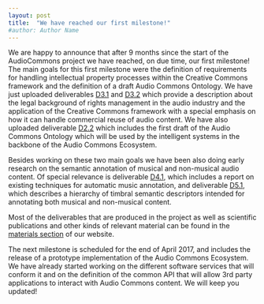 ```yaml
---
layout: post
title:  "We have reached our first milestone!"
#author: Author Name
---
```


We are happy to announce that after 9 months since the start of the AudioCommons project we have reached, on due time, our first milestone!
The main goals for this first milestone were the definition of requirements for handling intellectual property processes within the Creative Commons framework and the definition of a draft Audio Commons Ontology. We have just uploaded deliverables [D3.1](http://www.audiocommons.org/assets/files/AC-WP3-SURREY-D3.1%20Report%20on%20Rights%20Management%20requirements.pdf) and [D3.2](http://www.audiocommons.org/assets/files/AC-WP3-SURREY-D3.2%20Report%20on%20usage%20of%20Creative%20Commons%20licenses.pdf) which provide a description about the legal background of rights management in the audio industry and the application of the Creative Commons framework with a special emphasis on how it can handle commercial reuse of audio content. We have also uploaded deliverable [D2.2](http://www.audiocommons.org/assets/files/AC-WP2-QMUL-D2.2%20Draft%20Ontology%20Specification.pdf) which includes the first draft of the Audio Commons Ontology which will be used by the intelligent systems in the backbone of the Audio Commons Ecosystem.

Besides working on these two main goals we have been also doing early research on the semantic annotation of musical and non-musical audio content. Of special relevance is deliverable [D4.1](http://www.audiocommons.org/assets/files/AC-WP4-UPF-D4.1%20Report%20on%20the%20analysis%20and%20compilation%20of%20state-of-the-art%20methods%20for%20the%20automatic%20annotation%20of%20music%20pieces%20and%20music%20samples.pdf), which includes a report on existing techniques for automatic music annotation, and deliverable [D5.1](http://www.audiocommons.org/assets/files/AC-WP5-Surrey-D5.1%20Hierarchical%20ontology%20of%20timbral%20semantic%20descriptors.pdf), which describes a hierarchy of timbral semantic descriptors intended for annotating both musical and non-musical content.

Most of the deliverables that are produced in the project as well as scientific publications and other kinds of relevant material can be found in the [materials section](http://www.audiocommons.org/materials/) of our website.

The next milestone is scheduled for the end of April 2017, and includes the release of a prototype implementation of the Audio Commons Ecosystem. We have already started working on the different software services that will conform it and on the definition of the common API that will allow 3rd party applications to interact with Audio Commons content. We will keep you updated!
